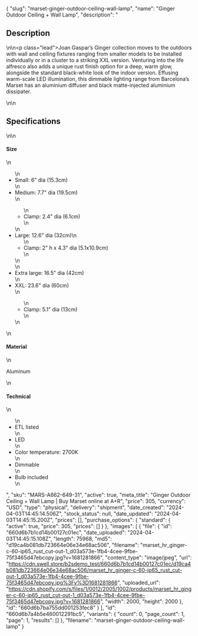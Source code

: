 {
  "slug": "marset-ginger-outdoor-ceiling-wall-lamp",
  "name": "Ginger Outdoor Ceiling + Wall Lamp",
  "description": "<h2>Description</h2>\n<!-- split -->\n<p class=\"lead\">Joan Gaspar’s Ginger collection moves to the outdoors with wall and ceiling fixtures ranging from smaller models to be installed individually or in a cluster to a striking XXL version. Venturing into the life alfresco also adds a unique rust finish option for a deep, warm glow, alongside the standard black-white look of the indoor version. Effusing warm-scale LED illumination, this dimmable lighting range from Barcelona’s Marset has an aluminium diffuser and black matte-injected aluminium dissipater.</p>\n<!-- split -->\n<h2>Specifications</h2>\n<!-- split -->\n<h4>Size</h4>\n<ul>\n<li>Small: 6\" dia (15.3cm)</li>\n<li>Medium: 7.7\" dia (19.5cm)</li>\n<ul>\n<li>Clamp: 2.4\" dia (6.1cm)</li>\n</ul>\n<li>Large: 12.6\" dia (32cm)\n<ul>\n<li>Clamp: 2\" h x 4.3\" dia (5.1x10.9cm)</li>\n</ul>\n</li>\n<li>Extra large: 16.5\" dia (42cm)</li>\n<li>XXL: 23.6\" dia (60cm)</li>\n<ul>\n<li>Clamp: 5.1\" dia (13cm)</li>\n</ul>\n</ul>\n<h4>Material</h4>\n<p>Aluminum</p>\n<h4>Technical</h4>\n<ul>\n<li>ETL listed</li>\n<li>LED</li>\n<li>Color temperature: 2700K</li>\n<li>Dimmable</li>\n<li>Bulb included</li>\n</ul>",
  "sku": "MARS-A662-649-31",
  "active": true,
  "meta_title": "Ginger Outdoor Ceiling + Wall Lamp | Buy Marset online at A+R",
  "price": 305,
  "currency": "USD",
  "type": "physical",
  "delivery": "shipment",
  "date_created": "2024-04-03T14:45:14.506Z",
  "stock_status": null,
  "date_updated": "2024-04-03T14:45:15.200Z",
  "prices": [],
  "purchase_options": {
    "standard": {
      "active": true,
      "price": 305,
      "prices": []
    }
  },
  "images": [
    {
      "file": {
        "id": "660d6b7b1cd14b00127c01ec",
        "date_uploaded": "2024-04-03T14:45:15.108Z",
        "length": 75968,
        "md5": "d19ca4b081db723664e06e34e68ac506",
        "filename": "marset_hr_ginger-c-60-ip65_rust_cut-out-1_d03a573e-1fb4-4cee-9fbe-75f3465d47ebcopy.jpg?v=1681281866",
        "content_type": "image/jpeg",
        "url": "https://cdn.swell.store/b2sdemo_test/660d6b7b1cd14b00127c01ec/d19ca4b081db723664e06e34e68ac506/marset_hr_ginger-c-60-ip65_rust_cut-out-1_d03a573e-1fb4-4cee-9fbe-75f3465d47ebcopy.jpg%3Fv%3D1681281866",
        "uploaded_url": "https://cdn.shopify.com/s/files/1/0012/2005/1002/products/marset_hr_ginger-c-60-ip65_rust_cut-out-1_d03a573e-1fb4-4cee-9fbe-75f3465d47ebcopy.jpg?v=1681281866",
        "width": 2000,
        "height": 2000
      },
      "id": "660d6b7ba755dd001253fec8"
    }
  ],
  "id": "660d6b7a4b5e460012291bc5",
  "variants": {
    "count": 0,
    "page_count": 1,
    "page": 1,
    "results": []
  },
  "filename": "marset-ginger-outdoor-ceiling-wall-lamp"
}